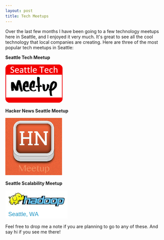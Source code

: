```yaml
---
layout: post
title: Tech Meetups
---
```


<p>
  Over the last few months I have been going to a few technology meetups here
  in Seattle, and I enjoyed it very much. It's great to see all the cool
  technology that local companies are creating. Here are three of the most
  popular tech meetups in Seattle:
</p>

<p>
  <strong>Seattle Tech Meetup</strong>
</p>

<a href="http://www.meetup.com/SeattleTechMeetup/">
  <img src="/images/meetup-tech.png"
    alt="Seattle Tech Meetup" />
</a>

<p>
  <strong>Hacker News Seattle Meetup</strong>
</p>

<a href="http://www.meetup.com/HackerNewsSeattleMeetup/">
  <img src="/images/meetup-hacker.png"
    alt="Hacker News Seattle Meetup" />
</a>

<p>
  <strong>Seattle Scalability Meetup</strong>
</p>

<a href="http://www.meetup.com/Seattle-Hadoop-HBase-NoSQL-Meetup/">
   <img src="/images/meetup-scalability.png"
       alt="Seattle Scalability Meetup" />
</a>

<p>
  Feel free to drop me a note if you are planning to go to any of these.
  And say hi if you see me there!
</p>
